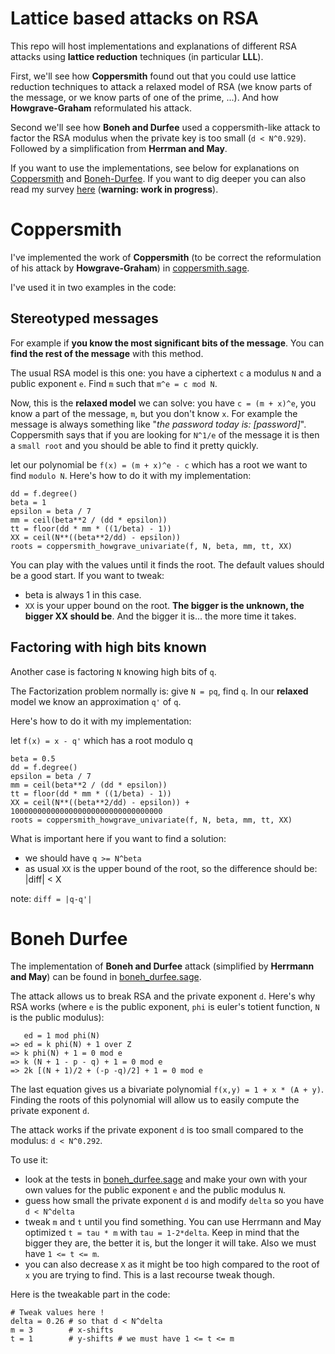 # Lattice based attacks on RSA

This repo will host implementations and explanations of different RSA attacks using **lattice reduction** techniques (in particular **LLL**).

First, we'll see how **Coppersmith** found out that you could use lattice reduction techniques to attack a relaxed model of RSA (we know parts of the message, or we know parts of one of the prime, ...). And how **Howgrave-Graham** reformulated his attack.

Second we'll see how **Boneh and Durfee** used a coppersmith-like attack to factor the RSA modulus when the private key is too small (`d < N^0.929`). Followed by a simplification from **Herrman and May**.

If you want to use the implementations, see below for explanations on [Coppersmith](#coppersmith) and [Boneh-Durfee](#boneh-durfee). If you want to dig deeper you can also read my survey [here](rapport.pdf) (**warning: work in progress**).

# Coppersmith

I've implemented the work of **Coppersmith** (to be correct the reformulation of his attack by **Howgrave-Graham**) in [coppersmith.sage](coppersmith.sage).

I've used it in two examples in the code:

## Stereotyped messages

For example if **you know the most significant bits of the message**. You can **find the rest of the message** with this method.

The usual RSA model is this one: you have a ciphertext `c` a modulus `N` and a public exponent `e`. Find `m` such that `m^e = c mod N`.

Now, this is the **relaxed model** we can solve: you have `c = (m + x)^e`, you know a part of the message, `m`, but you don't know `x`.
For example the message is always something like "*the password today is: [password]*".
Coppersmith says that if you are looking for `N^1/e` of the message it is then a `small root` and you should be able to find it pretty quickly.

let our polynomial be `f(x) = (m + x)^e - c` which has a root we want to find `modulo N`. Here's how to do it with my implementation:

```
dd = f.degree()
beta = 1
epsilon = beta / 7
mm = ceil(beta**2 / (dd * epsilon))
tt = floor(dd * mm * ((1/beta) - 1))
XX = ceil(N**((beta**2/dd) - epsilon))
roots = coppersmith_howgrave_univariate(f, N, beta, mm, tt, XX)
```

You can play with the values until it finds the root. The default values should be a good start. If you want to tweak:
* beta is always 1 in this case.
* `XX` is your upper bound on the root. **The bigger is the unknown, the bigger XX should be**. And the bigger it is... the more time it takes.

## Factoring with high bits known

Another case is factoring `N` knowing high bits of `q`.

The Factorization problem normally is: give `N = pq`, find `q`. In our **relaxed** model we know an approximation `q'` of `q`.

Here's how to do it with my implementation:

let `f(x) = x - q'` which has a root modulo q

```
beta = 0.5
dd = f.degree()
epsilon = beta / 7
mm = ceil(beta**2 / (dd * epsilon))
tt = floor(dd * mm * ((1/beta) - 1))
XX = ceil(N**((beta**2/dd) - epsilon)) + 1000000000000000000000000000000000
roots = coppersmith_howgrave_univariate(f, N, beta, mm, tt, XX)
```

What is important here if you want to find a solution:

*  we should have `q >= N^beta`
* as usual `XX` is the upper bound of the root, so the difference should be: |diff| < X

note: `diff = |q-q'|`

# Boneh Durfee

The implementation of **Boneh and Durfee** attack (simplified by **Herrmann and May**) can be found in [boneh_durfee.sage](boneh_durfee.sage). 

The attack allows us to break RSA and the private exponent `d`.
Here's why RSA works (where `e` is the public exponent, `phi` is euler's totient function, `N` is the public modulus): 
```
   ed = 1 mod phi(N)
=> ed = k phi(N) + 1 over Z
=> k phi(N) + 1 = 0 mod e
=> k (N + 1 - p - q) + 1 = 0 mod e
=> 2k [(N + 1)/2 + (-p -q)/2] + 1 = 0 mod e
```

The last equation gives us a bivariate polynomial `f(x,y) = 1 + x * (A + y)`. Finding the roots of this polynomial will allow us to easily compute the private exponent `d`.

The attack works if the private exponent `d` is too small compared to the modulus: `d < N^0.292`.

To use it:

* look at the tests in [boneh_durfee.sage](boneh_durfee.sage) and make your own with your own values for the public exponent `e` and the public modulus `N`.
* guess how small the private exponent `d` is and modify `delta` so you have `d < N^delta`
* tweak `m` and `t` until you find something. You can use Herrmann and May optimized `t = tau * m` with `tau = 1-2*delta`. Keep in mind that the bigger they are, the better it is, but the longer it will take. Also we must have `1 <= t <= m`.
* you can also decrease `X` as it might be too high compared to the root of `x` you are trying to find. This is a last recourse tweak though.

Here is the tweakable part in the code:

```
# Tweak values here !
delta = 0.26 # so that d < N^delta
m = 3        # x-shifts
t = 1        # y-shifts # we must have 1 <= t <= m
```